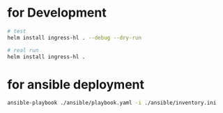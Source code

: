 # for Development
```sh
# test
helm install ingress-hl . --debug --dry-run

# real run
helm install ingress-hl .
```

# for ansible deployment
```sh
ansible-playbook ./ansible/playbook.yaml -i ./ansible/inventory.ini
```